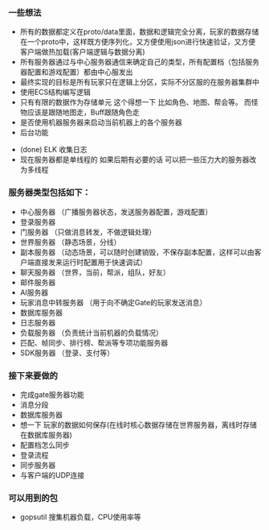 ### 一些想法
* 所有的数据都定义在proto/data里面，数据和逻辑完全分离，玩家的数据存储在一个proto中，这样既方便序列化，又方便使用json进行快速验证，又方便客户端做热加载(客户端逻辑与数据分离)
* 所有服务器通过与中心服务器通信来确定自己的类型，所有配置档（包括服务器配置和游戏配置）都由中心服发出
* 最终实现的目标是所有玩家只在逻辑上分区，实际不分区服的在服务器集群中
* 使用ECS结构编写逻辑
* 只有有限的数据作为存储单元 这个得想一下 比如角色、地图、帮会等。 而怪物应该是跟随地图走，Buff跟随角色走
* 是否使用机器服务器来启动当前机器上的各个服务器
* 后台功能
- (done) ELK 收集日志
- 现在服务器都是单线程的 如果后期有必要的话 可以把一些压力大的服务器改为多线程

### 服务器类型包括如下：
* 中心服务器 （广播服务器状态，发送服务器配置，游戏配置）
* 登录服务器
* 门服务器 （只做消息转发，不做逻辑处理）
* 世界服务器 （静态场景，分线）
* 副本服务器 （动态场景，可以随时创建销毁，不保存副本配置，这样可以由客户端直接发来运行时配置用于快速调试）
* 聊天服务器 （世界，当前，帮派，组队，好友）
* 邮件服务器
* AI服务器 
* 玩家消息中转服务器 （用于向不确定Gate的玩家发送消息）
* 数据库服务器
* 日志服务器
* 负载服务器 （负责统计当前机器的负载情况）
* 匹配、帧同步、排行榜、帮派等专项功能服务器
* SDK服务器 （登录、支付等）

### 接下来要做的
- 完成gate服务器功能
- 消息分段
- 数据库服务器
- 想一下 玩家的数据如何保存(在线时核心数据存储在世界服务器，离线时存储在数据库服务器)
- 配置档怎么同步
- 登录流程
- 同步服务器
- 与客户端的UDP连接

### 可以用到的包
* gopsutil 搜集机器负载，CPU使用率等